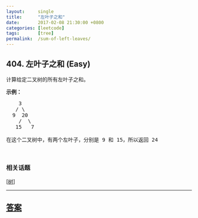 ```yaml
---
layout:     single
title:      "左叶子之和"
date:       2017-02-08 21:30:00 +0800
categories: [leetcode]
tags:       [tree]
permalink:  /sum-of-left-leaves/
---
```


## 404. 左叶子之和 (Easy)

<p>计算给定二叉树的所有左叶子之和。</p>

<p><strong>示例：</strong></p>

<pre>
    3
   / \
  9  20
    /  \
   15   7

在这个二叉树中，有两个左叶子，分别是 9 和 15，所以返回 24</pre>

<p>&nbsp;</p>

### 相关话题
  [[树](https://github.com/openset/leetcode/tree/master/tag/tree/README.md)]

---

## [答案](https://github.com/openset/leetcode/tree/master/problems/sum-of-left-leaves)
